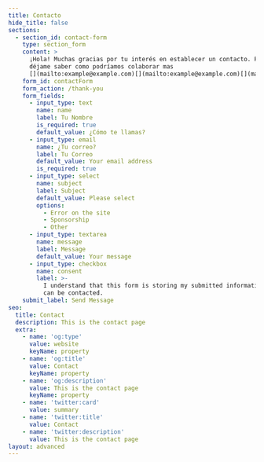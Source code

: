 ```yaml
---
title: Contacto
hide_title: false
sections:
  - section_id: contact-form
    type: section_form
    content: >
      ¡Hola! Muchas gracias por tu interés en establecer un contacto. Por fa
      déjame saber como podríamos colaborar mas
      [](mailto:example@example.com)[](mailto:example@example.com)[](mailto:example@example.com)[](mailto:example@example.com)[](mailto:example@example.com)luismiguel247@hotmail.com 
    form_id: contactForm
    form_action: /thank-you
    form_fields:
      - input_type: text
        name: name
        label: Tu Nombre
        is_required: true
        default_value: ¿Cómo te llamas?
      - input_type: email
        name: ¿Tu correo?
        label: Tu Correo
        default_value: Your email address
        is_required: true
      - input_type: select
        name: subject
        label: Subject
        default_value: Please select
        options:
          - Error on the site
          - Sponsorship
          - Other
      - input_type: textarea
        name: message
        label: Message
        default_value: Your message
      - input_type: checkbox
        name: consent
        label: >-
          I understand that this form is storing my submitted information so I
          can be contacted.
    submit_label: Send Message
seo:
  title: Contact
  description: This is the contact page
  extra:
    - name: 'og:type'
      value: website
      keyName: property
    - name: 'og:title'
      value: Contact
      keyName: property
    - name: 'og:description'
      value: This is the contact page
      keyName: property
    - name: 'twitter:card'
      value: summary
    - name: 'twitter:title'
      value: Contact
    - name: 'twitter:description'
      value: This is the contact page
layout: advanced
---
```

